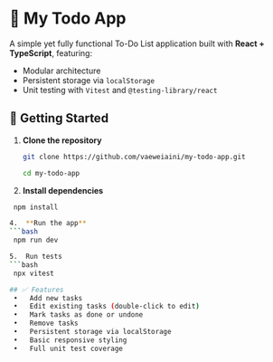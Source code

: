 # 📝 My Todo App

A simple yet fully functional To-Do List application built with **React + TypeScript**, featuring:

- Modular architecture
- Persistent storage via `localStorage`
- Unit testing with `Vitest` and `@testing-library/react`

## 🚀 Getting Started

1. **Clone the repository**
   ```bash
   git clone https://github.com/vaeweiaini/my-todo-app.git
   
   cd my-todo-app

2.	**Install dependencies**
   ```bash
    npm install

4.	**Run the app**
```bash
    npm run dev

5.	Run tests
```bash
    npx vitest

## ✅ Features
	•	Add new tasks
	•	Edit existing tasks (double-click to edit)
	•	Mark tasks as done or undone
	•	Remove tasks
	•	Persistent storage via localStorage
	•	Basic responsive styling
	•	Full unit test coverage
